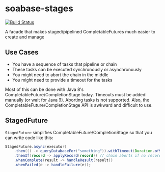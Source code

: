# soabase-stages

[![Build Status](https://travis-ci.org/soabase/soabase-stages.svg?branch=master)](https://travis-ci.org/soabase/soabase-stages)

A facade that makes staged/pipelined CompletableFutures much easier to create and manage

## Use Cases

- You have a sequence of tasks that pipeline or chain
- These tasks can be executed synchronously or asynchronously
- You might need to abort the chain in the middle
- You might need to provide a timeout for the tasks

Most of this can be done with Java 8's CompletableFuture/CompletionStage today. Timeouts
must be added manually (or wait for Java 9). Aborting tasks is not supported. Also, the
CompletableFuture/CompletionStage API is awkward and difficult to use.

## StagedFuture

`StagedFuture` simplifies CompletableFuture/CompletionStage so that you can write code like this:

```java
StagedFuture.async(executor)
    .then(() -> queryDatabaseFor("something")).withTimeout(Duration.ofSeconds(25))
    .thenIf(record -> applyRecord(record)) // chain aborts if no record found
    .whenComplete(result -> handleResult(result))
    .whenFailed(e -> handleFailure(e));
``` 
